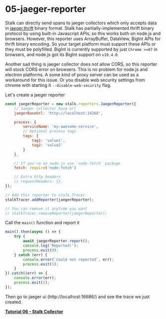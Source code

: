 # 05-jaeger-reporter

Stalk can directly send spans to jaeger collectors which only accepts data in [jaeger.thrift](https://github.com/jaegertracing/jaeger-idl/blob/master/thrift/jaeger.thrift) binary format. Stalk has partially-implemented thrift binary protocol by using built-in Javascript APIs, so this works both on node.js and browsers. However, this reporter uses ArrayBuffer, DataView, BigInt APIs for thrift binary encoding. So your target platform must support these APIs or they must be polyfilled. BigInt is currently supported by just `Chrome >=67` in browsers, and node.js got its BigInt support on `v10.4.0`.

Another sad thing is jaeger collector does not allow CORS, so this reporter will stuck CORS error on browsers. This is no problem for node.js and electron platforms. A some kind of proxy server can be used as a workaround for this issue. Or you disable web security settings from chrome with starting it `--disable-web-security` flag.

Let's create a jaeger reporter

```js
const jaegerReporter = new stalk.reporters.JaegerReporter({
    // Jaeger collector base url
    jaegerBaseUrl: 'http://localhost:14268',

    process: {
        serviceName: 'my-awesome-service',
        // Optional process tags
        tags: {
            tag1: 'value1',
            tag2: 'value2'
        }
    },

    // If you're on node.js use `node-fetch` package
    fetch: require('node-fetch')

    // Extra http headers
    // requestHeaders: {},
});

// Add this reporter to stalk.Tracer
stalkTracer.addReporter(jaegerReporter);

// You can remove it anytime you want
// stalkTracer.removeReporter(jaegerReporter);
```

Call the `main()` function and report it

```js
main().then(async () => {
    try {
        await jaegerReporter.report();
        console.log('Reported!');
        process.exit(0);
    } catch (err) {
        console.error(`Could not reported`, err);
        process.exit(1);
    }
}).catch((err) => {
    console.error(err);
    process.exit(1);
});
```

Then go to jaeger ui (http://localhost:16686/) and see the trace we just created.

**[Tutorial 06 - Stalk Collector](../06-stalk-collector/README.md)**
